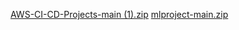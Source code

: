 [AWS-CI-CD-Projects-main (1).zip](https://github.com/user-attachments/files/16117099/AWS-CI-CD-Projects-main.1.zip)
[mlproject-main.zip](https://github.com/user-attachments/files/16117098/mlproject-main.zip)
